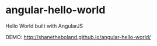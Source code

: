 # angular-hello-world
Hello World built with AngularJS

DEMO: http://shanetheboland.github.io/angular-hello-world/